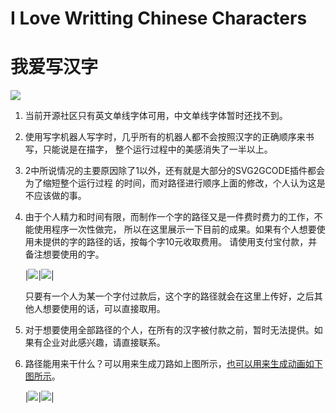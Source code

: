 # I Love Writting Chinese Characters
# 我爱写汉字

![](https://raw.githubusercontent.com/yanzixiang/ILoveWrittingChineseCharacters/master/GIF/%E6%88%91%E7%88%B1%E5%86%99%E6%B1%89%E5%AD%97%E5%8E%8B%E7%BC%A9.gif)

1. 当前开源社区只有英文单线字体可用，中文单线字体暂时还找不到。 
2. 使用写字机器人写字时，几乎所有的机器人都不会按照汉字的正确顺序来书写，只能说是在描字，
   整个运行过程中的美感消失了一半以上。
3. 2中所说情况的主要原因除了1以外，还有就是大部分的SVG2GCODE插件都会为了缩短整个运行过程
   的时间，而对路径进行顺序上面的修改，个人认为这是不应该做的事。
4. 由于个人精力和时间有限，而制作一个字的路径又是一件费时费力的工作，不能使用程序一次性做完，
   所以在这里展示一下目前的成果。如果有个人想要使用未提供的字的路径的话，按每个字10元收取费用。
   请使用支付宝付款，并备注想要使用的字。

   |![](https://raw.githubusercontent.com/yanzixiang/ILoveWrittingChineseCharacters/master/SK/891582546.jpg)|![](https://raw.githubusercontent.com/yanzixiang/ILoveWrittingChineseCharacters/master/SK/1580970624.jpg)|

   只要有一个人为某一个字付过款后，这个字的路径就会在这里上传好，之后其他人想要使用的话，可以直接取用。

5. 对于想要使用全部路径的个人，在所有的汉字被付款之前，暂时无法提供。如果有企业对此感兴趣，请直接联系。
6. 路径能用来干什么？可以用来生成刀路如上图所示，[也可以用来生成动画如下图所示](http://yanzixiang.github.io/animejs.html)。

   |![](https://raw.githubusercontent.com/yanzixiang/ILoveWrittingChineseCharacters/master/GIF/燕子翔.gif)|![](https://raw.githubusercontent.com/yanzixiang/ILoveWrittingChineseCharacters/master/SK/weixin.png)|
